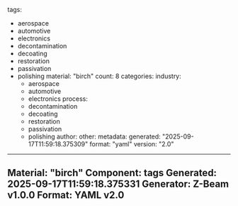 tags:
  - aerospace
  - automotive
  - electronics
  - decontamination
  - decoating
  - restoration
  - passivation
  - polishing
material: "birch"
count: 8
categories:
  industry:
    - aerospace
    - automotive
    - electronics
  process:
    - decontamination
    - decoating
    - restoration
    - passivation
    - polishing
  author:
  other:
metadata:
  generated: "2025-09-17T11:59:18.375309"
  format: "yaml"
  version: "2.0"

---
Material: "birch"
Component: tags
Generated: 2025-09-17T11:59:18.375331
Generator: Z-Beam v1.0.0
Format: YAML v2.0
---